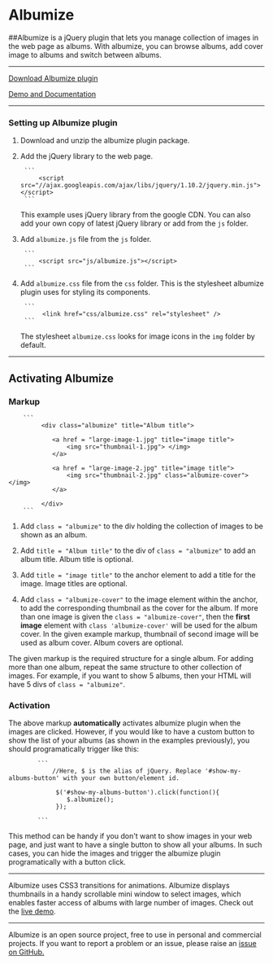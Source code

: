 Albumize
========

##Albumize is a jQuery plugin that lets you manage collection of images in the web page as albums. With albumize, you can browse albums, add cover image to albums and switch between albums.

**********************************************

[Download Albumize plugin](https://github.com/palerdot/albumize/archive/master.zip)

[Demo and Documentation](http://palerdot.github.io/albumize)

**********************************************

### Setting up Albumize plugin

1. Download and unzip the albumize plugin package. 

2. Add the jQuery library to the web page.

		```
			<script src="//ajax.googleapis.com/ajax/libs/jquery/1.10.2/jquery.min.js"></script>
		```
   This example uses jQuery library from the google CDN. You can also add your own copy of latest jQuery library or add from the `js` folder.
   
3. Add `albumize.js` file from the `js` folder.

		```
	 		<script src="js/albumize.js"></script>
	 	```
4. Add `albumize.css` file from the `css` folder. This is the stylesheet albumize plugin uses for styling its components.

		```
	 		 <link href="css/albumize.css" rel="stylesheet" /> 
	 	```
   The stylesheet `albumize.css` looks for image icons in the `img` folder by default.
   
**********************************************

## Activating Albumize

### Markup

		```
	 		 <div class="albumize" title="Album title"> 
	 		 
				<a href = "large-image-1.jpg" title="image title"> 
					<img src="thumbnail-1.jpg"> </img>
				</a>
				
				<a href = "large-image-2.jpg" title="image title"> 
					<img src="thumbnail-2.jpg" class="albumize-cover"> </img>
				</a>
				
			 </div>
	 	```

1. Add `class = "albumize"` to the div holding the collection of images to be shown as an album.

2. Add `title = "Album title"` to the div of `class = "albumize"` to add an album title. Album title is optional.

3. Add `title = "image title"` to the anchor element to add a title for the image. Image titles are optional.

4. Add `class = "albumize-cover"` to the image element within the anchor, to add the corresponding thumbnail as the cover for the album. If more than one image is given the `class = "albumize-cover"`, then the **first image** element with `class 'albumize-cover'` will be used for the album cover. In the given example markup, thumbnail of second image will be used as album cover. Album covers are optional.

The given markup is the required structure for a single album. For adding more than one album, repeat the same structure to other collection of images. For example, if you want to show 5 albums, then your HTML will have 5 divs of `class = "albumize"`.

### Activation

The above markup **automatically** activates albumize plugin when the images are clicked. However, if you would like to have a custom button to show the list of your albums (as shown in the examples previously), you should programatically trigger like this:

			```
				//Here, $ is the alias of jQuery. Replace '#show-my-albums-button' with your own button/element id. 
				
				 $('#show-my-albums-button').click(function(){
					$.albumize();
				 });
				 
		 	```
This method can be handy if you don't want to show images in your web page, and just want to have a single button to show all your albums. In such cases, you can hide the images and trigger the albumize plugin programatically with a button click.

****************************************************************************************************

Albumize uses CSS3 transitions for animations. Albumize displays thumbnails in a handy scrollable mini window to select images, which enables faster access of albums with large number of images. Check out the [live demo](http://palerdot.github.io/albumize).

****************************************************************************************************

Albumize is an open source project, free to use in personal and commercial projects. If you want to report a problem or an issue, please raise an [issue on GitHub.](https://github.com/palerdot/albumize/issues)































